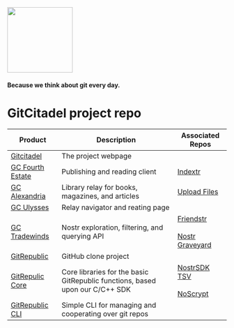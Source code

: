 <img src="https://image.nostr.build/4c7c21f5006c39d910b50daecf1b4366df83bb9ce6f8cb8a7b65a58ae687807f.jpg" width="150">

#### Because we think about git every day.

# GitCitadel project repo

| **Product** | **Description** | **Associated Repos**   |
|-------------|-----------------|---------------------------------|
| [Gitcitadel](https://github.com/ShadowySupercode/gitcitadel-web)            | The project webpage | |
| [GC Fourth Estate](https://github.com/ShadowySupercode/gc-fourthestate)            | Publishing and reading client          | [Indextr](https://github.com/limina1/indextr-client)  |
| [GC Alexandria](https://github.com/ShadowySupercode/gc-alexandria)           | Library relay for books, magazines, and articles   | [Upload Files](https://github.com/limina1/upload_files) |
| [GC Ulysses](https://github.com/ShadowySupercode/gc-ulysses)            | Relay navigator and reating page                |   |
| [GC Tradewinds](https://github.com/ShadowySupercode/gc-tradewinds)            | Nostr exploration, filtering, and querying API  | [Friendstr](https://github.com/captain-stacks/friendstr)<br><br>[Nostr Graveyard](https://github.com/captain-stacks/nostr-graveyard)  |
| [GitRepublic](https://github.com/ShadowySupercode/gitrepublic)           | GitHub clone project | |
| [GitRepulic Core](https://github.com/ShadowySupercode/gitrepublic-core)            | Core libraries for the basic GitRepublic functions, based upon our C/C++ SDK  | [NostrSDK TSV](https://github.com/buttercat1791/NostrSDK)<br><br>[NoScrypt](https://github.com/VnUgE/noscrypt) |
| [GitRepublic CLI](https://github.com/ShadowySupercode/gitrepublic-cli)   | Simple CLI for managing and cooperating over git repos   |   |
